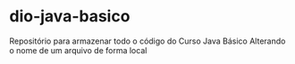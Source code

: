 # dio-java-basico
Repositório para armazenar todo o código do Curso Java Básico
Alterando o nome de um arquivo de forma local